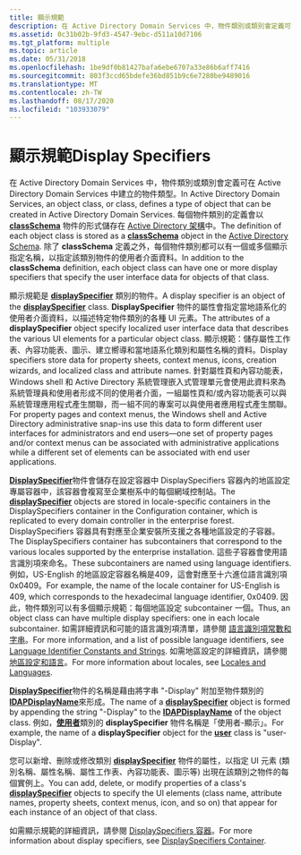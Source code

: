 ```yaml
---
title: 顯示規範
description: 在 Active Directory Domain Services 中，物件類別或類別會定義可在 Active Directory Domain Services 中建立的物件類型。
ms.assetid: 0c31b02b-9fd3-4547-9ebc-d511a10d7106
ms.tgt_platform: multiple
ms.topic: article
ms.date: 05/31/2018
ms.openlocfilehash: 1be9df0b81427bafa6ebe6707a33e86b6aff7416
ms.sourcegitcommit: 803f3ccd65bdefe36bd851b9c6e7280be9489016
ms.translationtype: MT
ms.contentlocale: zh-TW
ms.lasthandoff: 08/17/2020
ms.locfileid: "103933079"
---
```

# <a name="display-specifiers"></a><span data-ttu-id="1b438-103">顯示規範</span><span class="sxs-lookup"><span data-stu-id="1b438-103">Display Specifiers</span></span>

<span data-ttu-id="1b438-104">在 Active Directory Domain Services 中，物件類別或類別會定義可在 Active Directory Domain Services 中建立的物件類型。</span><span class="sxs-lookup"><span data-stu-id="1b438-104">In Active Directory Domain Services, an object class, or class, defines a type of object that can be created in Active Directory Domain Services.</span></span> <span data-ttu-id="1b438-105">每個物件類別的定義會以 [**classSchema**](/windows/desktop/ADSchema/c-classschema) 物件的形式儲存在 [Active Directory 架構](active-directory-schema.md)中。</span><span class="sxs-lookup"><span data-stu-id="1b438-105">The definition of each object class is stored as a [**classSchema**](/windows/desktop/ADSchema/c-classschema) object in the [Active Directory Schema](active-directory-schema.md).</span></span> <span data-ttu-id="1b438-106">除了 **classSchema** 定義之外，每個物件類別都可以有一個或多個顯示指定名稱，以指定該類別物件的使用者介面資料。</span><span class="sxs-lookup"><span data-stu-id="1b438-106">In addition to the **classSchema** definition, each object class can have one or more display specifiers that specify the user interface data for objects of that class.</span></span>

<span data-ttu-id="1b438-107">顯示規範是 [**displaySpecifier**](/windows/desktop/ADSchema/c-displayspecifier) 類別的物件。</span><span class="sxs-lookup"><span data-stu-id="1b438-107">A display specifier is an object of the [**displaySpecifier**](/windows/desktop/ADSchema/c-displayspecifier) class.</span></span> <span data-ttu-id="1b438-108">**DisplaySpecifier** 物件的屬性會指定當地語系化的使用者介面資料，以描述特定物件類別的各種 UI 元素。</span><span class="sxs-lookup"><span data-stu-id="1b438-108">The attributes of a **displaySpecifier** object specify localized user interface data that describes the various UI elements for a particular object class.</span></span> <span data-ttu-id="1b438-109">顯示規範：儲存屬性工作表、內容功能表、圖示、建立嚮導和當地語系化類別和屬性名稱的資料。</span><span class="sxs-lookup"><span data-stu-id="1b438-109">Display specifiers store data for property sheets, context menus, icons, creation wizards, and localized class and attribute names.</span></span> <span data-ttu-id="1b438-110">針對屬性頁和內容功能表，Windows shell 和 Active Directory 系統管理嵌入式管理單元會使用此資料來為系統管理員和使用者形成不同的使用者介面，一組屬性頁和/或內容功能表可以與系統管理應用程式產生關聯，而一組不同的專案可以與使用者應用程式產生關聯。</span><span class="sxs-lookup"><span data-stu-id="1b438-110">For property pages and context menus, the Windows shell and Active Directory administrative snap-ins use this data to form different user interfaces for administrators and end users—one set of property pages and/or context menus can be associated with administrative applications while a different set of elements can be associated with end user applications.</span></span>

<span data-ttu-id="1b438-111">[**DisplaySpecifier**](/windows/desktop/ADSchema/c-displayspecifier)物件會儲存在設定容器中 DisplaySpecifiers 容器內的地區設定專屬容器中，該容器會複寫至企業樹系中的每個網域控制站。</span><span class="sxs-lookup"><span data-stu-id="1b438-111">The [**displaySpecifier**](/windows/desktop/ADSchema/c-displayspecifier) objects are stored in locale-specific containers in the DisplaySpecifiers container in the Configuration container, which is replicated to every domain controller in the enterprise forest.</span></span> <span data-ttu-id="1b438-112">DisplaySpecifiers 容器具有對應至企業安裝所支援之各種地區設定的子容器。</span><span class="sxs-lookup"><span data-stu-id="1b438-112">The DisplaySpecifiers container has subcontainers that correspond to the various locales supported by the enterprise installation.</span></span> <span data-ttu-id="1b438-113">這些子容器會使用語言識別項來命名。</span><span class="sxs-lookup"><span data-stu-id="1b438-113">These subcontainers are named using language identifiers.</span></span> <span data-ttu-id="1b438-114">例如，US-English 的地區設定容器名稱是409，這會對應至十六進位語言識別項0x0409。</span><span class="sxs-lookup"><span data-stu-id="1b438-114">For example, the name of the locale container for US-English is 409, which corresponds to the hexadecimal language identifier, 0x0409.</span></span> <span data-ttu-id="1b438-115">因此，物件類別可以有多個顯示規範：每個地區設定 subcontainer 一個。</span><span class="sxs-lookup"><span data-stu-id="1b438-115">Thus, an object class can have multiple display specifiers: one in each locale subcontainer.</span></span> <span data-ttu-id="1b438-116">如需詳細資訊和可能的語言識別項清單，請參閱 [語言識別項常數和字串](/windows/desktop/Intl/language-identifier-constants-and-strings)。</span><span class="sxs-lookup"><span data-stu-id="1b438-116">For more information, and a list of possible language identifiers, see [Language Identifier Constants and Strings](/windows/desktop/Intl/language-identifier-constants-and-strings).</span></span> <span data-ttu-id="1b438-117">如需地區設定的詳細資訊，請參閱 [地區設定和語言](/windows/desktop/Intl/locales-and-languages)。</span><span class="sxs-lookup"><span data-stu-id="1b438-117">For more information about locales, see [Locales and Languages](/windows/desktop/Intl/locales-and-languages).</span></span>

<span data-ttu-id="1b438-118">[**DisplaySpecifier**](/windows/desktop/ADSchema/c-displayspecifier)物件的名稱是藉由將字串 "-Display" 附加至物件類別的 [**lDAPDisplayName**](/windows/desktop/ADSchema/a-ldapdisplayname)來形成。</span><span class="sxs-lookup"><span data-stu-id="1b438-118">The name of a [**displaySpecifier**](/windows/desktop/ADSchema/c-displayspecifier) object is formed by appending the string "-Display" to the [**lDAPDisplayName**](/windows/desktop/ADSchema/a-ldapdisplayname) of the object class.</span></span> <span data-ttu-id="1b438-119">例如，[**使用者**](/windows/desktop/ADSchema/c-user)類別的 **displaySpecifier** 物件名稱是「使用者-顯示」。</span><span class="sxs-lookup"><span data-stu-id="1b438-119">For example, the name of a **displaySpecifier** object for the [**user**](/windows/desktop/ADSchema/c-user) class is "user-Display".</span></span>

<span data-ttu-id="1b438-120">您可以新增、刪除或修改類別 [**displaySpecifier**](/windows/desktop/ADSchema/c-displayspecifier) 物件的屬性，以指定 UI 元素 (類別名稱、屬性名稱、屬性工作表、內容功能表、圖示等) 出現在該類別之物件的每個實例上。</span><span class="sxs-lookup"><span data-stu-id="1b438-120">You can add, delete, or modify properties of a class's [**displaySpecifier**](/windows/desktop/ADSchema/c-displayspecifier) objects to specify the UI elements (class name, attribute names, property sheets, context menus, icon, and so on) that appear for each instance of an object of that class.</span></span>

<span data-ttu-id="1b438-121">如需顯示規範的詳細資訊，請參閱 [DisplaySpecifiers 容器](displayspecifiers-container.md)。</span><span class="sxs-lookup"><span data-stu-id="1b438-121">For more information about display specifiers, see [DisplaySpecifiers Container](displayspecifiers-container.md).</span></span>

 

 